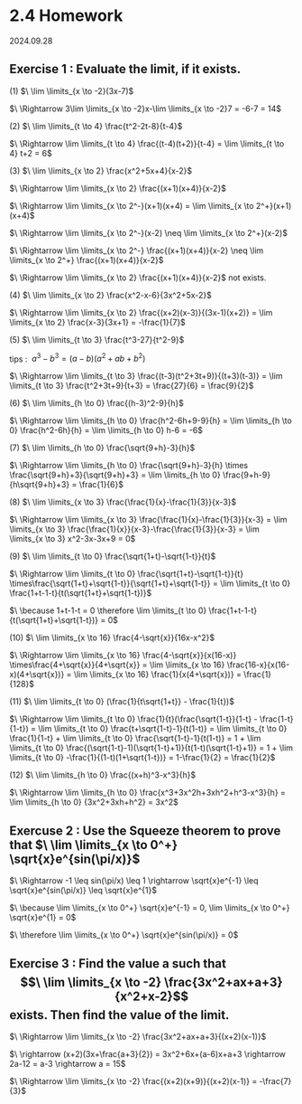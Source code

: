 # 2.4 Homework

2024.09.28

## Exercise 1 : Evaluate the limit, if it exists.

(1) $\ \lim \limits_{x \to -2}(3x-7)$

$\ \Rightarrow 3\lim \limits_{x \to -2}x-\lim \limits_{x \to -2}7 = -6-7 = 14$

(2) $\ \lim \limits_{t \to 4} \frac{t^2-2t-8}{t-4}$

$\ \Rightarrow \lim \limits_{t \to 4} \frac{(t-4)(t+2)}{t-4} = \lim \limits_{t \to 4} t+2 = 6$

(3) $\ \lim \limits_{x \to 2} \frac{x^2+5x+4}{x-2}$

$\ \Rightarrow \lim \limits_{x \to 2} \frac{(x+1)(x+4)}{x-2}$

$\ \Rightarrow \lim \limits_{x \to 2^-}(x+1)(x+4) = \lim \limits_{x \to 2^+}(x+1)(x+4)$

$\ \Rightarrow \lim \limits_{x \to 2^-}(x-2) \neq \lim \limits_{x \to 2^+}(x-2)$

$\ \Rightarrow \lim \limits_{x \to 2^-} \frac{(x+1)(x+4)}{x-2} \neq \lim \limits_{x \to 2^+} \frac{(x+1)(x+4)}{x-2}$

$\ \Rightarrow \lim \limits_{x \to 2} \frac{(x+1)(x+4)}{x-2}$ not exists.

(4) $\ \lim \limits_{x \to 2} \frac{x^2-x-6}{3x^2+5x-2}$

$\ \Rightarrow \lim \limits_{x \to 2} \frac{(x+2)(x-3)}{(3x-1)(x+2)} = \lim \limits_{x \to 2} \frac{x-3}{3x+1} = -\frac{1}{7}$

(5) $\ \lim \limits_{t \to 3} \frac{t^3-27}{t^2-9}$

tips : $\ a^3-b^3 = (a-b)(a^2+ab+b^2)$

$\ \Rightarrow \lim \limits_{t \to 3} \frac{(t-3)(t^2+3t+9)}{(t+3)(t-3)} = \lim \limits_{t \to 3} \frac{t^2+3t+9}{t+3} = \frac{27}{6} = \frac{9}{2}$

(6) $\ \lim \limits_{h \to 0} \frac{(h-3)^2-9}{h}$

$\ \Rightarrow \lim \limits_{h \to 0} \frac{h^2-6h+9-9}{h} = \lim \limits_{h \to 0} \frac{h^2-6h}{h} = \lim \limits_{h \to 0} h-6 = -6$

(7) $\ \lim \limits_{h \to 0} \frac{\sqrt{9+h}-3}{h}$

$\ \Rightarrow \lim \limits_{h \to 0} \frac{\sqrt{9+h}-3}{h} \times \frac{\sqrt{9+h}+3}{\sqrt{9+h}+3} = \lim \limits_{h \to 0} \frac{9+h-9}{h\sqrt{9+h}+3} = \frac{1}{6}$

(8) $\ \lim \limits_{x \to 3} \frac{\frac{1}{x}-\frac{1}{3}}{x-3}$

$\ \Rightarrow \lim \limits_{x \to 3} \frac{\frac{1}{x}-\frac{1}{3}}{x-3} = \lim \limits_{x \to 3} \frac{\frac{1}{x}}{x-3}-\frac{\frac{1}{3}}{x-3} = \lim \limits_{x \to 3} x^2-3x-3x+9 = 0$

(9) $\ \lim \limits_{t \to 0} \frac{\sqrt{1+t}-\sqrt{1-t}}{t}$

$\ \Rightarrow \lim \limits_{t \to 0} \frac{\sqrt{1+t}-\sqrt{1-t}}{t} \times\frac{\sqrt{1+t}+\sqrt{1-t}}{\sqrt{1+t}+\sqrt{1-t}} = \lim \limits_{t \to 0} \frac{1+t-1-t}{t(\sqrt{1+t}+\sqrt{1-t})}$

$\ \because 1+t-1-t = 0 \therefore \lim \limits_{t \to 0} \frac{1+t-1-t}{t(\sqrt{1+t}+\sqrt{1-t})} = 0$

(10) $\ \lim \limits_{x \to 16} \frac{4-\sqrt{x}}{16x-x^2}$

$\ \Rightarrow \lim \limits_{x \to 16} \frac{4-\sqrt{x}}{x(16-x)} \times\frac{4+\sqrt{x}}{4+\sqrt{x}} = \lim \limits_{x \to 16} \frac{16-x}{x(16-x)(4+\sqrt{x})} = \lim \limits_{x \to 16} \frac{1}{x(4+\sqrt{x})} = \frac{1}{128}$

(11) $\ \lim \limits_{t \to 0} (\frac{1}{t\sqrt{1+t}} - \frac{1}{t})$

$\ \Rightarrow \lim \limits_{t \to 0} \frac{1}{t}(\frac{\sqrt{1-t}}{1-t} - \frac{1-t}{1-t}) = \lim \limits_{t \to 0} \frac{t+\sqrt{1-t}-1}{t(1-t)} = \lim \limits_{t \to 0} \frac{1}{1-t} + \lim \limits_{t \to 0} \frac{\sqrt{1-t}-1}{t(1-t)} = 1 + \lim \limits_{t \to 0} \frac{(\sqrt{1-t}-1)(\sqrt{1-t}+1)}{t(1-t)(\sqrt{1-t}+1)} = 1 + \lim \limits_{t \to 0} -\frac{1}{(1-t)(1+\sqrt{1-t})} = 1-\frac{1}{2} = \frac{1}{2}$

(12) $\ \lim \limits_{h \to 0} \frac{(x+h)^3-x^3}{h}$

$\ \Rightarrow \lim \limits_{h \to 0} \frac{x^3+3x^2h+3xh^2+h^3-x^3}{h} = \lim \limits_{h \to 0} {3x^2+3xh+h^2} = 3x^2$

## Exercuse 2 : Use the Squeeze theorem to prove that $\ \lim \limits_{x \to 0^+} \sqrt{x}e^{sin(\pi/x)}$

$\ \Rightarrow -1 \leq sin(\pi/x) \leq 1 \rightarrow \sqrt{x}e^{-1} \leq \sqrt{x}e^{sin(\pi/x)} \leq \sqrt{x}e^{1}$

$\ \because \lim \limits_{x \to 0^+} \sqrt{x}e^{-1} = 0, \lim \limits_{x \to 0^+} \sqrt{x}e^{1} = 0$

$\ \therefore \lim \limits_{x \to 0^+} \sqrt{x}e^{sin(\pi/x)} = 0$

## Exercise 3 : Find the value a such that $$\ \lim \limits_{x \to -2} \frac{3x^2+ax+a+3}{x^2+x-2}$$ exists. Then find the value of the limit.

$\ \Rightarrow \lim \limits_{x \to -2} \frac{3x^2+ax+a+3}{(x+2)(x-1)}$

$\ \rightarrow (x+2)(3x+\frac{a+3}{2}) = 3x^2+6x+(a-6)x+a+3 \rightarrow 2a-12 = a-3 \rightarrow a = 15$

$\ \Rightarrow \lim \limits_{x \to -2} \frac{(x+2)(x+9)}{(x+2)(x-1)} = -\frac{7}{3}$
